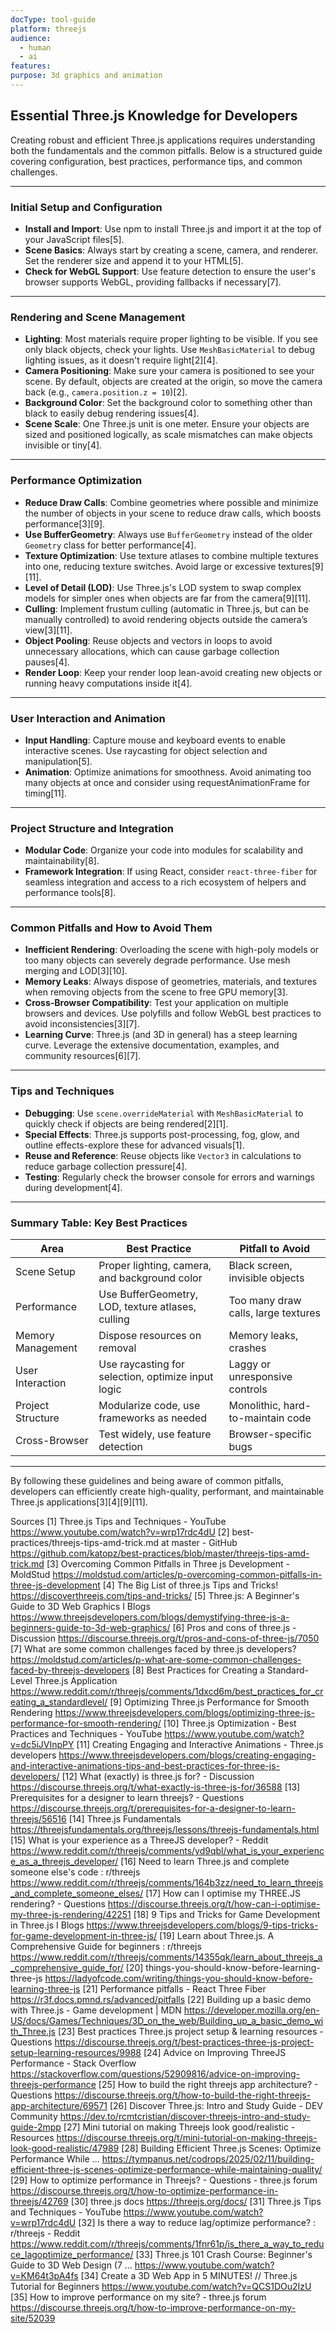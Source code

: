 ```yaml
---
docType: tool-guide 
platform: threejs
audience:
  - human
  - ai
features:
purpose: 3d graphics and animation
---
```
## Essential Three.js Knowledge for Developers

Creating robust and efficient Three.js applications requires understanding both the fundamentals and the common pitfalls. Below is a structured guide covering configuration, best practices, performance tips, and common challenges.

---
### **Initial Setup and Configuration**

- **Install and Import**: Use npm to install Three.js and import it at the top of your JavaScript files[5].
- **Scene Basics**: Always start by creating a scene, camera, and renderer. Set the renderer size and append it to your HTML[5].
- **Check for WebGL Support**: Use feature detection to ensure the user's browser supports WebGL, providing fallbacks if necessary[7].

---

### **Rendering and Scene Management**

- **Lighting**: Most materials require proper lighting to be visible. If you see only black objects, check your lights. Use `MeshBasicMaterial` to debug lighting issues, as it doesn't require light[2][4].
- **Camera Positioning**: Make sure your camera is positioned to see your scene. By default, objects are created at the origin, so move the camera back (e.g., `camera.position.z = 10`)[2].
- **Background Color**: Set the background color to something other than black to easily debug rendering issues[4].
- **Scene Scale**: One Three.js unit is one meter. Ensure your objects are sized and positioned logically, as scale mismatches can make objects invisible or tiny[4].

---

### **Performance Optimization**

- **Reduce Draw Calls**: Combine geometries where possible and minimize the number of objects in your scene to reduce draw calls, which boosts performance[3][9].
- **Use BufferGeometry**: Always use `BufferGeometry` instead of the older `Geometry` class for better performance[4].
- **Texture Optimization**: Use texture atlases to combine multiple textures into one, reducing texture switches. Avoid large or excessive textures[9][11].
- **Level of Detail (LOD)**: Use Three.js's LOD system to swap complex models for simpler ones when objects are far from the camera[9][11].
- **Culling**: Implement frustum culling (automatic in Three.js, but can be manually controlled) to avoid rendering objects outside the camera’s view[3][11].
- **Object Pooling**: Reuse objects and vectors in loops to avoid unnecessary allocations, which can cause garbage collection pauses[4].
- **Render Loop**: Keep your render loop lean-avoid creating new objects or running heavy computations inside it[4].

---

### **User Interaction and Animation**

- **Input Handling**: Capture mouse and keyboard events to enable interactive scenes. Use raycasting for object selection and manipulation[5].
- **Animation**: Optimize animations for smoothness. Avoid animating too many objects at once and consider using requestAnimationFrame for timing[11].

---

### **Project Structure and Integration**

- **Modular Code**: Organize your code into modules for scalability and maintainability[8].
- **Framework Integration**: If using React, consider `react-three-fiber` for seamless integration and access to a rich ecosystem of helpers and performance tools[8].

---

### **Common Pitfalls and How to Avoid Them**

- **Inefficient Rendering**: Overloading the scene with high-poly models or too many objects can severely degrade performance. Use mesh merging and LOD[3][10].
- **Memory Leaks**: Always dispose of geometries, materials, and textures when removing objects from the scene to free GPU memory[3].
- **Cross-Browser Compatibility**: Test your application on multiple browsers and devices. Use polyfills and follow WebGL best practices to avoid inconsistencies[3][7].
- **Learning Curve**: Three.js (and 3D in general) has a steep learning curve. Leverage the extensive documentation, examples, and community resources[6][7].

---

### **Tips and Techniques**

- **Debugging**: Use `scene.overrideMaterial` with `MeshBasicMaterial` to quickly check if objects are being rendered[2][1].
- **Special Effects**: Three.js supports post-processing, fog, glow, and outline effects-explore these for advanced visuals[1].
- **Reuse and Reference**: Reuse objects like `Vector3` in calculations to reduce garbage collection pressure[4].
- **Testing**: Regularly check the browser console for errors and warnings during development[4].

---

### **Summary Table: Key Best Practices**

| Area                | Best Practice                                      | Pitfall to Avoid                 |
|---------------------|----------------------------------------------------|----------------------------------|
| Scene Setup         | Proper lighting, camera, and background color      | Black screen, invisible objects  |
| Performance         | Use BufferGeometry, LOD, texture atlases, culling  | Too many draw calls, large textures |
| Memory Management   | Dispose resources on removal                       | Memory leaks, crashes            |
| User Interaction    | Use raycasting for selection, optimize input logic | Laggy or unresponsive controls   |
| Project Structure   | Modularize code, use frameworks as needed          | Monolithic, hard-to-maintain code|
| Cross-Browser       | Test widely, use feature detection                 | Browser-specific bugs            |

---

By following these guidelines and being aware of common pitfalls, developers can efficiently create high-quality, performant, and maintainable Three.js applications[3][4][9][11].

Sources
[1] Three.js Tips and Techniques - YouTube https://www.youtube.com/watch?v=wrp17rdc4dU
[2] best-practices/threejs-tips-amd-trick.md at master - GitHub https://github.com/katopz/best-practices/blob/master/threejs-tips-amd-trick.md
[3] Overcoming Common Pitfalls in Three js Development - MoldStud https://moldstud.com/articles/p-overcoming-common-pitfalls-in-three-js-development
[4] The Big List of three.js Tips and Tricks! https://discoverthreejs.com/tips-and-tricks/
[5] Three.js: A Beginner's Guide to 3D Web Graphics I Blogs https://www.threejsdevelopers.com/blogs/demystifying-three-js-a-beginners-guide-to-3d-web-graphics/
[6] Pros and cons of three.js - Discussion https://discourse.threejs.org/t/pros-and-cons-of-three-js/7050
[7] What are some common challenges faced by three.js developers? https://moldstud.com/articles/p-what-are-some-common-challenges-faced-by-threejs-developers
[8] Best Practices for Creating a Standard-Level Three.js Application https://www.reddit.com/r/threejs/comments/1dxcd6m/best_practices_for_creating_a_standardlevel/
[9] Optimizing Three.js Performance for Smooth Rendering https://www.threejsdevelopers.com/blogs/optimizing-three-js-performance-for-smooth-rendering/
[10] Three.js Optimization - Best Practices and Techniques - YouTube https://www.youtube.com/watch?v=dc5iJVInpPY
[11] Creating Engaging and Interactive Animations - Three.js developers https://www.threejsdevelopers.com/blogs/creating-engaging-and-interactive-animations-tips-and-best-practices-for-three-js-developers/
[12] What (exactly) is three.js for? - Discussion https://discourse.threejs.org/t/what-exactly-is-three-js-for/36588
[13] Prerequisites for a designer to learn threejs? - Questions https://discourse.threejs.org/t/prerequisites-for-a-designer-to-learn-threejs/56516
[14] Three.js Fundamentals https://threejsfundamentals.org/threejs/lessons/threejs-fundamentals.html
[15] What is your experience as a ThreeJS developer? - Reddit https://www.reddit.com/r/threejs/comments/yd9qbl/what_is_your_experience_as_a_threejs_developer/
[16] Need to learn Three.js and complete someone else's code : r/threejs https://www.reddit.com/r/threejs/comments/164b3zz/need_to_learn_threejs_and_complete_someone_elses/
[17] How can I optimise my THREE.JS rendering? - Questions https://discourse.threejs.org/t/how-can-i-optimise-my-three-js-rendering/42251
[18] 9 Tips and Tricks for Game Development in Three.js I Blogs https://www.threejsdevelopers.com/blogs/9-tips-tricks-for-game-development-in-three-js/
[19] Learn about Three.js. A Comprehensive Guide for beginners : r/threejs https://www.reddit.com/r/threejs/comments/14355qk/learn_about_threejs_a_comprehensive_guide_for/
[20] things-you-should-know-before-learning-three-js https://ladyofcode.com/writing/things-you-should-know-before-learning-three-js
[21] Performance pitfalls - React Three Fiber https://r3f.docs.pmnd.rs/advanced/pitfalls
[22] Building up a basic demo with Three.js - Game development | MDN https://developer.mozilla.org/en-US/docs/Games/Techniques/3D_on_the_web/Building_up_a_basic_demo_with_Three.js
[23] Best practices Three.js project setup & learning resources - Questions https://discourse.threejs.org/t/best-practices-three-js-project-setup-learning-resources/9988
[24] Advice on Improving ThreeJS Performance - Stack Overflow https://stackoverflow.com/questions/52909816/advice-on-improving-threejs-performance
[25] How to build the right threejs app architecture? - Questions https://discourse.threejs.org/t/how-to-build-the-right-threejs-app-architecture/69571
[26] Discover Three.js: Intro and Study Guide - DEV Community https://dev.to/rcmtcristian/discover-threejs-intro-and-study-guide-2mpp
[27] Mini tutorial on making Threejs look good/realistic - Resources https://discourse.threejs.org/t/mini-tutorial-on-making-threejs-look-good-realistic/47989
[28] Building Efficient Three.js Scenes: Optimize Performance While ... https://tympanus.net/codrops/2025/02/11/building-efficient-three-js-scenes-optimize-performance-while-maintaining-quality/
[29] How to optimize performance in Threejs? - Questions - three.js forum https://discourse.threejs.org/t/how-to-optimize-performance-in-threejs/42769
[30] three.js docs https://threejs.org/docs/
[31] Three.js Tips and Techniques - YouTube https://www.youtube.com/watch?v=wrp17rdc4dU
[32] Is there a way to reduce lag/optimize performance? : r/threejs - Reddit https://www.reddit.com/r/threejs/comments/1fnr61p/is_there_a_way_to_reduce_lagoptimize_performance/
[33] Three.js 101 Crash Course: Beginner's Guide to 3D Web Design (7 ... https://www.youtube.com/watch?v=KM64t3pA4fs
[34] Create a 3D Web App in 5 MINUTES! // Three.js Tutorial for Beginners https://www.youtube.com/watch?v=QCS1DOu2IzU
[35] How to improve performance on my site? - three.js forum https://discourse.threejs.org/t/how-to-improve-performance-on-my-site/52039
